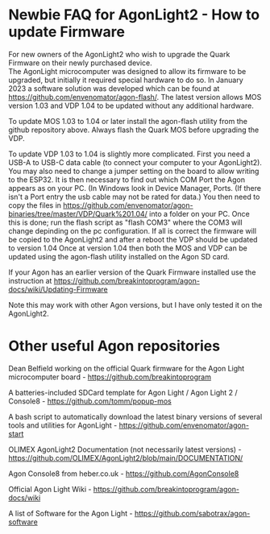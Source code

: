 # Newbie FAQ for AgonLight2 - How to update Firmware

<bold>For new owners of the AgonLight2 who wish to upgrade the Quark Firmware on their newly purchased device</bold>.<br>
The AgonLight microcomputer was designed to allow its firmware to be upgraded, but initially it required special hardware to do so.
In January 2023 a software solution was developed which can be found at https://github.com/envenomator/agon-flash/.
The latest version allows MOS version 1.03 and VDP 1.04 to be updated without any additional hardware.

To update MOS 1.03 to 1.04 or later install the agon-flash utility from the github repository above. Always flash the Quark MOS before upgrading the VDP.

To update VDP 1.03 to 1.04 is slightly more complicated. First you need a USB-A to USB-C data cable (to connect your computer to your AgonLight2). You may also need to change a jumper setting on the board to allow writing to the ESP32. It is then necessary to find out which COM Port the Agon appears as on your PC. (In Windows look in Device Manager, Ports. (If there isn't a Port entry the usb cable may not be rated for data.) You then need to copy the files in https://github.com/envenomator/agon-binaries/tree/master/VDP/Quark%201.04/ into a folder on your PC. Once this is done; run the flash script as "flash COM3" where the COM3 will change depinding on the pc configuration. If all is correct the firmware will be copied to the AgonLight2 and after a reboot the VDP should be updated to version 1.04
Once at version 1.04 then both the MOS and VDP can be updated using the agon-flash utility installed on the Agon SD card.

If your Agon has an earlier version of the Quark Firmware installed use the instruction at https://github.com/breakintoprogram/agon-docs/wiki/Updating-Firmware

Note this may work with other Agon versions, but I have only tested it on the AgonLight2.

# Other useful Agon repositories
Dean Belfield working on the official Quark firmware for the Agon Light microcomputer board - https://github.com/breakintoprogram

A batteries-included SDCard template for Agon Light / Agon Light 2 / Console8 - https://github.com/tomm/popup-mos

A bash script to automatically download the latest binary versions of several tools and utilities for AgonLight - https://github.com/envenomator/agon-start

OLIMEX AgonLight2 Documentation (not necessarily latest versions) - https://github.com/OLIMEX/AgonLight2/blob/main/DOCUMENTATION/

Agon Console8 from heber.co.uk - https://github.com/AgonConsole8

Official Agon Light Wiki - https://github.com/breakintoprogram/agon-docs/wiki

A list of Software for the Agon Light - https://github.com/sabotrax/agon-software

